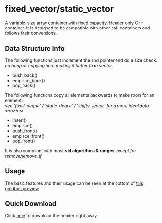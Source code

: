 # fixed_vector/static_vector
A variable-size array container with fixed capacity. Header only C++ container. It is designed to be compatible with other std::containers and follows their conventions. 

## Data Structure Info
The following functions just increment the end pointer and do a size check. <br>
*no heap or copying here making it better than vector.*
 - push_back()
 - emplace_back() 
 - pop_back()

The following functions copy all elements backwards to make room for an element. <br>
*see 'fixed-deque' / 'static-deque' / 'shifty-vector' for a more ideal data structure*
 - insert() 
 - emplace()
 - push_front() 
 - emplace_front()
 - pop_front()

It is also compliant with most **std algorithms & ranges**
*except for remove/remove_if*

## Usage 
The basic features and their usage can be seen at the bottom of [this goldbolt preview](https://godbolt.org/#z:OYLghAFBqd5QCxAYwPYBMCmBRdBLAF1QCcAaPECAM1QDsCBlZAQwBtMQBGAFlJvoCqAZ0wAFAB4gA5AAYppAFZdSrZrVDIApACYAQjt2kR7ZATx1KmWugDCqVgFcAtrRABmAOykr6ADJ5aTAA5ZwAjTGJ3AA4o0gAHVCFCc1o7Rxd3LwSkszp/QJCncMi3GKNME1zaBgJmYgI051dPcsqUmrqCfOCwiOjYoVr6xoyWwc7uwuL%2BgEojVAdiZA4pHTcA5EcsAGpNNxtCCOYiYj3sTRkAQTWNrcxd/YDktjwALwiAfVY8QbOL6%2B061omwcOz2NkGWHEyziBD%2BVxuwLuDwhcTU8IBQJBYP2bGAJEICCcGP%2BBEwTjiqjJ4IIAE84lZmE57gAVUjbSEgEBJd4fAjbBgYzbMIRCbZUPDiTDoD4AN0wphIuwRHn0VziDlC32QIH%2B2312wA9IbtnSGUI9QaHEl1NtZWwHJg%2BfT7ga3e69gARbYsvZqy5u60BYDbBIBMnEd1Rj1ub0sgBUfst%2BqDtrQtEGHzD9Ai0YNXu26cGPsTbn9gZtIeImCoESsyzzUYLvu0ADYk1cK8HC3RM9Xa9Xga6m7Gexn%2BS322Xk9tUyGeU6zcPG/qC5zuW9Fx2A1bK9t8FQB/XFy68wXYcQD1Q%2Bduu7bDsRjkqV27m6Xy7vu0WCB8H0/I2eo7fiWt6fra1bysQIi/hG/7RmuBDoFyEERNBf4nOC6EkH806dmBIbfh8KFQU6WGRghSEgMRaGwRh%2ByEWROH%2BnExB4PaZK6nh%2Br2o4J4MtsTgfOgxzMJoACsuiCmJnqgfqC7OvxgksGiyCELSskcpuCn3IJC7bhqWp4DqM7GmOgzEA4ipQTO36YOILHipK0pygqJwQDMyo7lGIACR8ynMKpdIQAwcy%2BQuEAyB5q5cbsqqaB4MkxbZ9mRhKUoyvKVkQOuTxmC87zEF8PxwvsvpuNg2zfIMHkzm6PlKcwKlqcFoW6ZuEBVQQAB04UzDMM7xR%2BUbrkIaK0OCZUVQQFIPN6g2%2BcJtTsoKCUaW665oHEtIdcVXXhMAATueynVdT4R2mhSe2YAdtDuf1uFebFiWPaZZEWjF4n6BJtAYD8LCXuJMnSWZZIpdsZEvm6%2B2HR5P12TCJVDbsEmfT9%2BBCP96CA4DIN2Q5DG0c%2B0bQ7dHnAXD0KYLCGmfajv0Y3UWPSTjyUORDkP6mdsOoPDVOIwNKPffTmPY8DrORgTRwnI2XMg9sFMI7eAtfboaN/YzoveuL2zUaRhMAe6xAk%2B58s85T1MPa%2Bguq8LGvM2Lvag/jjtEZgkE0VLSpG9dMNywrfM09basMwD9ta47eORrrMGewbbqDugJv%2BxbSO00L6Mi2HuNg4R0cQwnJvk2bisPcrdMZ3bQPh%2BOkcgzHj7S3myDG2Tjum7zKdl%2Bn6uh1X2fO%2BO9dwU3stFx3/MfUHtu9yzEc5y7ef64W3s3YXbfJxPj1pzbFczw7Nfz4Pi%2Bx8vo/r8XAelzFpn%2BYF6mTyrweZ332uhKg9jbOSsLba347t%2Bbm8raP2nkzF%2Bc8HLySXJpd4a8/4b0DsA3eoDZ4HwgVpKBt9mq/2LPAq%2BL0TQVHJFYfkAVliii7jvHuyD96DFrv2OsQ5oyoAZA3bCgtPTZUQlySB8t7qpynkgzW/cJYLxrAwhszDY5pw4SNdBvCQYIPLlQoR2t6GDgbFGY4nDKI8NoHwihT9K4oNoYfPsYj1H3C0bI3k/I9EKMtvmARyis6qPMceaMVBiB0AIO5RR3cQ7UOriYgeZijyMM8d42BvwHGricQElR4Co5uMYVGUIAUADWviYnI0Qc4sBqCRFH2SQ2NJyBMnYMAQaUyi1mDbFIZgchD8lHxJcYkn02x4zRhqUnC%2Bncmn%2BOfsYp2hTiwsg6fuESUTbG9MqfqUyThfoSlQjOMkFIqSYHBMKUUXUdnbEuMQYAFpyrCJ1sU%2B4X9VDLA%2BKUzJ%2BzDk6HbG2HZXU6kHKEPomKqzKTHA2fRVQ2zdl3KORVVxYSGwXICk6CJ9AIBAoeQ855rzDkfMetrWUqA8DoFDNaBA1yMkQGApObY4gUVujRRirFGohC4puRAScDziWkoNOSzF2LqUfGhT4wlDKSUaRZZSnFHKvEwvpW2RlfK2notZQkOIeKylZKRvy0MzChWRJRSsiF1I/kiiEIiuFxztYQwhcsAlLsIbZGSHQdkcK2wIt2XUZFEqCngyXgEEQ9RTWD3NYkS1tB2TcrFby7JhrXUZgiFys1S8LVVHZKK1s4q8FulMiyAA8p6FNAlmC0nCM8kyJoQ0nzdeGz1mZvU5BSOySBp4/VyyJUGpGpkvnrM2f8sUABJWgGoCBtpKiCtpEMi0eslqwyM0aK3bA7V2ntjkoIEHZJOhw3b%2BT/IIEyuZ%2Bb%2B2hvdRGr1UafUxo5FwkAuU8D5U%2BJ1CaZxwasDXSco1j4RAlp/GW31t7k1pozU4LNOadl5oLSOz%2BD7MBPqHtLCUs7/WRpPiu29SrNiYDqD08eTrgmRilVi6s4VrGLl4dueKMk8FNp%2BTSF0tAmSskrUenhgpyr/G3oYveQThmmlI%2BRxy6UXJWQmqQGj2AuQQzSs5TKdEbBsl41yFu/8EaxSRtWAgixaC7DbIJGpn0ZDY1LqtK4RGtU2CXGR5kPpKM6LkbxujcTBk0OY/ptjgmMquWwqVHjZwuTDrgnZzjImxMuZAJJseACZMzjkwppTrYVMiTUxp/0%2BHSSat%2BXp1jhm2SHpMzYgUJILNGKs7XGzhmPPCcc6J5z5V%2BNL3yw504TnxMgFlhvQLMVgvEEUw88LtRPptXeFFujWnLg6fi7lijKXuGmYy7klp%2BTUMsYZAZ%2B45WuNVZ825sDTl7PzaK9Vs%2BcCZn1ceo15rymhIRYkh1jZzNNPPVi2s4j%2BwBtGaGxuNLZmESZcYyc27c2vPFb41RN2qE9Ynw%2B4V7zJWqKSbq4NILmB5NNfu8fEdEACAIB%2BAAWjOFzdVPW%2Bskem2x5L2G%2BTpdo89sblmmM5cS7Nlbnmgdfdc6I92/2AOA8q%2BtnzK9fb%2BekxDhrUOQvrjh/%2BBHSOhCo/KujvDmO4vY8ZEl4zw3HujeaaTt7FP2NCYq9x6rAvlscYKyz4H32C7c3Hjt%2BOvOYf89%2ByRUDJAhco7OC3DHz0sc3dV3jqjI2ifXBe4ElXOO8tU715rxb9O/s29SoHjXC2QdG79tt7nu3zeKctwz8PduRcO59qTJ3dHtNS9d/7wb%2BP%2BRPe9yTrLZOwbvcj2tg3dPd0A5r596rzcs9TKk3zU3Bo9uhda6JCS6mzvRcl1d3Tt33epZw6X%2BjICEnOur7rqPrOQdLaVMz4PK/Ns4Pj3FHn0P9thcO2147Hw9JD%2B687/PCXC93eL4T84xOlcV79zLyni/a%2B05QKH63Amm805b%2BzqTHHibgnmbvvrDlbh7PDojvbmLtYHdBLpfqPv1m7nLg9lPorgMs/trAvurh/i3t/lAe5n/vrp/sgLHpzp3qAd3knhAanmROnqLtgI7ogbnr1lfuPmgdRpgZQuNkMrXG/B/OvtHt9l/EFBUh3rCF3vqD3hACdrNAWJFKwXnsgdLjNrfh7grl7jPoIq0s6nfsIcvt9r1MAQFtQTIbQSdsoewaoQXq/hoZPgTtPj7nPpNgYSQRvt9pguIaYVzrvonuAQ1E1HSNYZdt8mPqgfdtwdoS4XoZNrgats3mzmcmrokf/j5pIiOtItovLjhnYuYeDFQBAM1vsNsDINsEqCUecKOCdjVNbA4LQN8OkhUOpFnAUW6Ijl4gAO73YLA/ioDXiPjqDAY6DaDYAABK4xKa4xPkLIxAtI3YRAdSyAZCYofRFRVAOsagwA5y7AzI9Aoxt6MWe%2BIWfeqMXWKoSB4RKBN%2BE%2BuRThPBDGvuOBquhhdeX%2BRSYKb%2BeBSRIOmR/42Rd%2BdiwEBReARRJRNgZRFRkYVRBYtROSn0DRTRLRQi7RBonRqAPR64fRHwAxRE2xIx2gYxkx0xsx8xixqAyxqxFRi6GxWxwxn8exxChxNMPWYBpxR%2B/eqsFx1wI%2B1xahuOXBnuD%2BZeT%2Br2LxN%2Bbxn%2Bai7iUp1WVimheRNU/hboYJxRKIUJlRDw1R3o8J28SJeAzRrArRfcaJ%2BoGJWJR6OJeJQxOxEAoxExUxMxPo5JtoSx9SooNJ/IAx9JOxjJRCBxRJRxbJNBgRnJ5x5%2BlxYRzadh6hdx6BDxMR5e4pbSCR1OpBBBnx4i3xaRGZPmCpjhtiEhoJ4JGp5RWpOEupp%2Bm4dRKsBpRpJpOMZppoCA3RvRi6uJgxBJ9pRJjppJLpCxbplJHpaxtJPptpuxAZcIQZrJz07JMOZx30PJxxNh/JsZgpURwp5myZzxqZrxHhIhyEKRcpPmnKJsJZch1Z7wCho4kUCJEk9ZKJbRKp0YFp7Z/RXZwxPZxJTpPkP0/p%2BxJC/InKLJ2SK585imi5ugg%2BBGw%2BVxMZ1%2B9h8Z0RIpOheS/BVe%2B57%2BvxXhoiXxqR6ZnhXIZ5xZL5%2Boap8hXoihtZiJjRhpT5ppZF7ob52JHZNp3ZDpJJzp/5hCgFdSwFwq052gwZc5oZHJqmA%2By5fJCFnBm5WhqFsRE21mWFPx6RMex5B5RhEm%2BKypSMFFV59wVFt5NFD5dFDZqJTFHRrZmJ75nZ%2BJX5nFv5psAFxC/F4ogloFqcIZFhYZElug8hyO2wnAUl8F12iFcZQp8l25Ypu58%2BKluZRFHxoS2ZBFQeh5vmOlcsF5lFsY1F95ugj5xpFlSMVlbZrFH59ldpjl/ZPFTJ9AblIFM5YF3lpyvlR2/lBl2wgVwVkZvJF2Kha54VG5d%2BzhO5rhzGCYqVS%2B7x3SxuZhTFPeZx520ZYVslI1jxs%2BcRzGhKnSJ5IOs1vhVBC1lh4Zy1CIA1MlkR61XuLuNgWyuqgKbyQoe5kpml7xMp4Sb1n%2BxqTotKNqjyrYiKDq7y0hhRl5C4N5VZ3htIJlBVZlDFTZll6J1llplE7A6giOHwEQXixA35fZzpvM0o0oma4geATgzghYjUAUaknlA0LVUFVhwMBYdKORIANAxAXRGs%2Bw%2Bq2AEAwNMwzyfUNMegBgVh2Si14ZJ%2BEN3VIVK1ERtxkVGBN1V%2B91eqT1XuEp9he1huGl2FalohV2VyZ5/1dqLy/NoN%2BlENRlUNVNd8sNhVjZTNSN5pKN926NwAmN2Ntu1VBNlMRNWKX6pN5NTglNwR6kTVXlol6664zITgyAW0PZh%2BflPVno7ILWkt0FgM7IJ28YC4AxdKQt2SG0zC20Lc7IXM7ILcBgnAt6UFMFs02wLN647NnNAM3N6tvN/NgtRxItegYt0WJxC5GdMFoRF1q1V1ipiZIpSq2tXIVKNK%2BKAa8aJKFtRROVBGNtYd9t8NRVz5JVyNZVR67tntxAONeNXFPkhNWAAdzAQdFN0NtNH09NGdjNc0o44gwt%2BgfdBl1ht1a1k9Jez1zq6GU1%2BBPm89cqmScajKq94Nm4kNvk0N29yJu9jF%2B9Lth9aNVgHtuKXtuNPtl9ft19JNZN99ttNNEddNUdC07Vr9DdMdqA8oEA9aA0vdHVekZ11wY98tSFitU9/wM9X11WEDZ5S9MD2VnV1tiD5DdIyD9FqDiN6DLZmDXIx9uDp93tvZF9n8RDxNgdpDIdD9lDT91DxoMd5I8d206dydWdvew9tjOdedRRLIhdSMxdCdZdn88BoUVdegNdGkddTZ79n9otP9nDf9E9hZ9%2BAjkqFKoDOFc9gqZ50DK9EjVtuVNRfkMjMN%2BVDtxVtUB9Nl64ajWNGj%2BDWjTlV9ejt9Bjod1NIRxjW8LVZjR6sdljidUFKdadB2flMF2dBludm4%2BdLjt67jpdbeoUFd2wvjug/j2SgTTNo4DDTDLDH0bD/dF%2BbBETCtclSt09sTrKs9IAMqkD55TFlt8DUjd5%2BpO9jtc0ztyjRTR92DJ9Z9BDpsMBQ5yqsqNyj9TT1DyOyOGzUZ3DNxvDuz/DVwgjeteZIOJzJFsD69eVNzKDdzoNpVTzWDGN6jbzFTNVqAnzIYSxJzvzjTr4zTho5jcdCd1j7VfTdjNj0k7IcD7wyONdgz7wwzrjM4YzEAMznA5d3jldEzt6gLwLfVbBctYLEVELgDytthd1raat9yGtL1WtQjPmv%2BMLiVP1IGL6B6JtTy9qbyulM4Fz15UjQR9TOTKL8jaLzZLFzz2LpTuLP5/ZVTN9d9hj2Tfz5L1DwEzAi6lJAQUI9DtQZgyAWT0SEIADZwEAY6dAXVNDtQt6apIbdkZZ0J4M1gGbV6LLmAfUuTtz%2BTMUGLqNXI1pn5VVeLzpEMP0/IAQdoLwGGBJvr%2BYFLVL7TtLx%2Bug6bH9fjtj3bXJfbtj%2BbyOfbMwHLmAXLozR6m04zq8/UegfbgricPjEzBgI7fjtdGdI7iz3oTdR6LdXNNgPNfNJr3dATP9bDGkPeQ7n0e7sFmzoLApsusr0TULar6hRzWrqlsL32g6O6pae65aVqtaPKprMU5rhlGTm91rcj5le9BTGDmLqjLzOLmjbrvtyw/tJDwddTd8bbq4LVAbQb2bobCExwRkUbJUMbhZcbCbimgVfeqbRRfbmbSo7HebtRCHCNTtSjjrlElblVhJWHPkdbBL2bTb3wLbwxRHT0PLc7JdfLG7y7Ob4gq750MzW7szO7flj7DdH98z17X9%2Bg4ttB97Ekj7v9HBkT9xcr%2BzcVr12r6Vv7CVrnYaQ6UGAGjHsa8KgakHj00HCDVrdtRbqLJbj0Zbbt6HLrmH%2BNhDOHxD%2Bj%2BHRjwls5NkbcgbSxXHSz4b1HLA0bxeDH%2B6KQSbLHGkab6nHHkYuXFU%2BbhbtriHaDyHjz5bIAwnE559TlEnDbimPErKE58n4FBovL2n6nmn67i7m76n1den7VBnFEXICyKzO7ekN75n4Blnvbs3vVK5766ama2amAuaVwN8m6hannQHz6IHvqla6C1akGf8daKKjaKtraE6nai6PaV6/6cEgHert3B6C6S6M6gw86X3oPMG2453zqA6V3gPJ8vn92J6Z6hUF6pUV6eAN6eGL765b711jn8R8VhFrnZWGrIORwj6q%2Bo6pXdAgXZKWXZHuX3o4wEbNH4IxX5U8bdPTHybzArHEAuXkJ5ZtX1XlZjdPH4XdrkXeYgnFbbFVbonCXLqJ89bUnA3snOxw3LVY3qnO3UI1dk3wr03anUIa3m4gLt7FnPTC3u3T7ILXDlwB3n636J3v6Z3G6cPS8VPwGNPYPc6dcEM0PhGtnOzhPMTwDcTRz8GiGc1fhSM69ZRNnCr/9UTpe0Lf7iVmG7UQJDPBoapVR0jW96LhT7XJTeD3X/ZdmdoFWlNtA6vOf15SxiOxwlU6HOv1DSf40nDdGgItwoIMHNgE5wKffWIyI4ItAzgEQRkJI/fSIg/KI5g5kCGxI2hVw4YmaMM3WSM2XlJLE4YuYBY2RpHRADK6YtQAQEQ%2BfUYapF/zAV/xAPU7UNUsHUJN/jYxdtJ4I4ISm2gdg9AB/oEFq5igxC4dbQGtHbbUM3QFQEQKX2GhHoR%2BxFEgFjQCgIBPUl/YAWnXYRPo6kQbBlAW3mhf9%2BQP/UokP1/5gApA2wSgX6Cei3o/WrXYgSiAoGrAxINgWgDQOaoO8neSaE0Kj2%2BAFQioxYBlGkiSDIAQYFkUwCkBnCGFww7ITgOpmOQ19j%2BqoIKqQG0CkA3ApAbgAp2ySyD6A8gxQVNCRzqBcej0A/jmFxqEtb0hLU6IbV%2Br4o5mSMWwT9VObpdskLg%2BwaczcC3oLBEYO3OoHVSfITBwALqAD1sGeMlC2SPwREACHAAghj0WwSI0EoQA2Wvg1iJYLiEJCrKwYMIQjxcFCsuqTgmcDEKsEhDshyNXIbqwKFrt2QyOdwUjFKFZCzBOQ9QKdCAxxCroi7GwSEPaEihgMNQ9yGkI0j6C50Cgq9NNDiAaR%2BcBJIQFyAIBDEhA7NJwHELQI3JfwV3WIZMNCgn8meZ/MVIQNUE957gJoCAWWDoEaQmh1gy4RkP8HbCWh6JS6PCxSE2DLorgs8goPSGH8rBFICoXJEQGzDuEJAHxPcOiG3Cthvwh4eaUuix9caXwzIaCLgr/ApAcwVgNIDEjyBXAsgeQKgGkA2ADABgDkAsCWCGVAQnAeQAQGkByA%2BopAdJCADEgABOLqAyO4DaAGRMgDwK2CiBiQZA3AbkQyJUDSBuAmIqkTiOkDyA5hMgUgJSOxFzA4AsAGAIgC/wUhseEQcgJQDQAqj2AkQYUOoE4A8ipRWAWUEZEwAAA1PAJgC6Ippps0gckXwGx4Rg5hfLUUaQFCABA6gtIW0fIE1GAUU0jRT0diNIBYAv06gdgC6PwDVgpB8oOYYGLsgKhF0KwOQOQBzBojAx3wUII%2BHmJ2AsAXo6UaxCcBei5gVAVQIcnNGWjrRVgXMfwEYAsAwxPAPgN4mEBiBJAgYpQAK1UDqAUABIvQCoDwChA5hkAOYMwiqAxjkckIL0FoDYbaByiyOEMMjioBxALRXVKgOMDKTI4WIBLCrMjjYCsBlxQgNQMkE6yxhmA6AdAJhjFDrjpQagCNl1QADqO4u8XZAWG1Jkct4wrgQG3HfBgATHN8SKA/EABHBwGwDvFWRkc6AE4OuNYj2hkAtIO8ejGYBahpQyOYcWTTeBUdE2r45YccC9DaA7xuUMcRUE2KvinAPwSsGBIVCqAG4KQC8beJImihgw47BflgDAl4AoId4%2BwOgDHF0h2AyOd8exMgisBUAJ4pCcaPqBATdxr46sOgAaLCR6A5EzYDROpQnibKr4pIN%2BN4l0B3YZXVSXgHUkbiFk%2BoVSQsKMgfjGGEQYsZiS9BiQ7xQgLooQGQAIByJVAQNqwH5CviZJNYR8WUzvE/RkcDRa0MTVfEMhZJN418emC0l0AJRhCKQRYAgA%2BARgrgAVj4EmC9BIgArRjglOUCMcUpRQPoAK2MCuR2gQwBoPYCaDKACpMU6oMVJynTB8pxUzKXVImBX8pgeUuYEIGJHLAuAqI9ESKMDG4iqB4gKIK2GRytgdBuokMPqK6gyAppjdXAIQCVBrAa6FI0UTSLpE8jBRUgYUaQALE8iuonAHgNwE4CjSPAjIjwNoDEhiRSAWIpMf1IlEgApRMo6kaQHlFKi%2BiXadUaai1ERAgg5GaQINOGmjTCwHYiaW4CmlTT5A0oeaaxCQgCtqxTANgBwHrHVimxEgF0W2NIBdFHwcQQsRtIxFXSXR/UlNIui7R0l/pI0sacDKCpiQwZ5RCAHYC%2BnkQyRMwZabKLmAIAEMWASIEdFTFbSCx3AJkTEAulRA3AYkbQNwBkDaAPA3AS6ddLFFSA7pD0laXMDpHiyppYkDwDIAZFkj%2BZYkHgO2OkBuBepN08UdKKVkbTtARsuWSzOpFzAIprgbgEAA%3D)

## Quick Download
Click [here](https://minhaskamal.github.io/DownGit/#/home?url=https://github.com/WillisMedwell/fixed_vector-static_vector/blob/main/fixed_vector.hpp) to download the header right away
